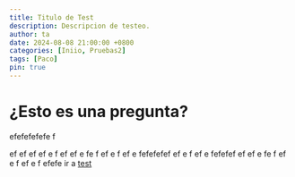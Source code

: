 ```yaml
---
title: Titulo de Test
description: Descripcion de testeo.
author: ta
date: 2024-08-08 21:00:00 +0800
categories: [Iniio, Pruebas2]
tags: [Paco]
pin: true
---
```


# ¿Esto es una pregunta?

efefefefefe
f


ef
ef
ef
ef
e
f
ef
ef
e
fe
f
ef
e
f
ef
e
fefefefef
ef
e
f
ef
e
fefefef
ef
ef
e
fe
f
ef
e
f
ef
e
f
efefe
ir a [test](#esto-es-una-pregunta)
